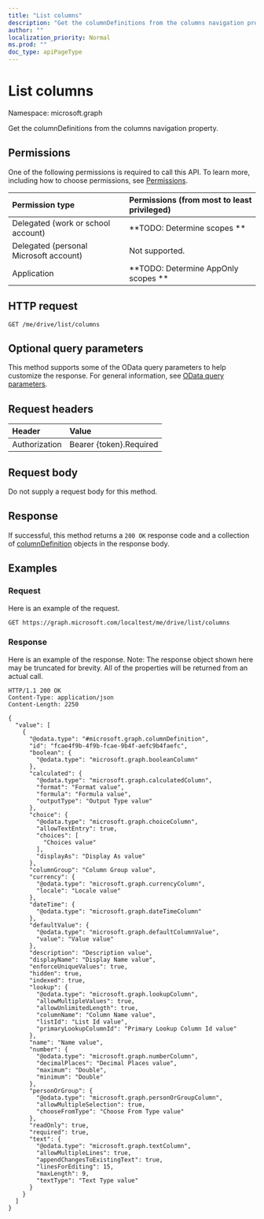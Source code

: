 ```yaml
---
title: "List columns"
description: "Get the columnDefinitions from the columns navigation property."
author: ""
localization_priority: Normal
ms.prod: ""
doc_type: apiPageType
---
```


# List columns

Namespace: microsoft.graph

Get the columnDefinitions from the columns navigation property.

## Permissions
One of the following permissions is required to call this API. To learn more, including how to choose permissions, see [Permissions](/concepts/permissions-reference.md).

|Permission type|Permissions (from most to least privileged)|
|:---|:---|
|Delegated (work or school account)|**TODO: Determine scopes **|
|Delegated (personal Microsoft account)|Not supported.|
|Application|**TODO: Determine AppOnly scopes **|

## HTTP request
<!-- {
  "blockType": "ignored"
}
-->
``` http
GET /me/drive/list/columns
```

## Optional query parameters
This method supports some of the OData query parameters to help customize the response. For general information, see [OData query parameters](/graph/query-parameters).

## Request headers
|Header|Value|
|:---|:---|
|Authorization|Bearer {token}.Required|

## Request body
Do not supply a request body for this method.

## Response
If successful, this method returns a `200 OK` response code and a collection of [columnDefinition](../resources/columndefinition.md) objects in the response body.

## Examples

### Request
Here is an example of the request.
<!-- {
  "blockType": "request",
  "name": "get_columndefinition"
}
-->
``` http
GET https://graph.microsoft.com/localtest/me/drive/list/columns
```

### Response
Here is an example of the response. Note: The response object shown here may be truncated for brevity. All of the properties will be returned from an actual call.
<!-- {
  "blockType": "response",
  "truncated": true,
  "@odata.type": "collection(microsoft.graph.columndefinition)"
}
-->
``` http
HTTP/1.1 200 OK
Content-Type: application/json
Content-Length: 2250

{
  "value": [
    {
      "@odata.type": "#microsoft.graph.columnDefinition",
      "id": "fcae4f9b-4f9b-fcae-9b4f-aefc9b4faefc",
      "boolean": {
        "@odata.type": "microsoft.graph.booleanColumn"
      },
      "calculated": {
        "@odata.type": "microsoft.graph.calculatedColumn",
        "format": "Format value",
        "formula": "Formula value",
        "outputType": "Output Type value"
      },
      "choice": {
        "@odata.type": "microsoft.graph.choiceColumn",
        "allowTextEntry": true,
        "choices": [
          "Choices value"
        ],
        "displayAs": "Display As value"
      },
      "columnGroup": "Column Group value",
      "currency": {
        "@odata.type": "microsoft.graph.currencyColumn",
        "locale": "Locale value"
      },
      "dateTime": {
        "@odata.type": "microsoft.graph.dateTimeColumn"
      },
      "defaultValue": {
        "@odata.type": "microsoft.graph.defaultColumnValue",
        "value": "Value value"
      },
      "description": "Description value",
      "displayName": "Display Name value",
      "enforceUniqueValues": true,
      "hidden": true,
      "indexed": true,
      "lookup": {
        "@odata.type": "microsoft.graph.lookupColumn",
        "allowMultipleValues": true,
        "allowUnlimitedLength": true,
        "columnName": "Column Name value",
        "listId": "List Id value",
        "primaryLookupColumnId": "Primary Lookup Column Id value"
      },
      "name": "Name value",
      "number": {
        "@odata.type": "microsoft.graph.numberColumn",
        "decimalPlaces": "Decimal Places value",
        "maximum": "Double",
        "minimum": "Double"
      },
      "personOrGroup": {
        "@odata.type": "microsoft.graph.personOrGroupColumn",
        "allowMultipleSelection": true,
        "chooseFromType": "Choose From Type value"
      },
      "readOnly": true,
      "required": true,
      "text": {
        "@odata.type": "microsoft.graph.textColumn",
        "allowMultipleLines": true,
        "appendChangesToExistingText": true,
        "linesForEditing": 15,
        "maxLength": 9,
        "textType": "Text Type value"
      }
    }
  ]
}
```

